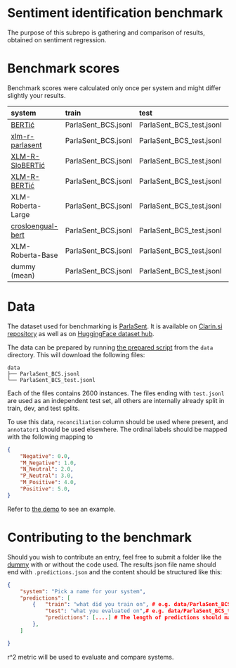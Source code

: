# Sentiment identification benchmark

The purpose of this subrepo is gathering and comparison of results, obtained on sentiment regression.

# Benchmark scores

Benchmark scores were calculated only once per system and might differ slightly your results.

| system                                                                 | train               | test                     |   r^2 |
|:-----------------------------------------------------------------------|:--------------------|:-------------------------|------:|
| [BERTić](https://huggingface.co/classla/bcms-bertic)                   | ParlaSent_BCS.jsonl | ParlaSent_BCS_test.jsonl | 0.611 |
| [xlm-r-parlasent](https://huggingface.co/classla/xlm-r-parlasent)      | ParlaSent_BCS.jsonl | ParlaSent_BCS_test.jsonl | 0.601 |
| [XLM-R-SloBERTić ](https://huggingface.co/classla/xlm-r-slobertic)     | ParlaSent_BCS.jsonl | ParlaSent_BCS_test.jsonl | 0.578 |
| [XLM-R-BERTić](https://huggingface.co/classla/xlm-r-bertic)            | ParlaSent_BCS.jsonl | ParlaSent_BCS_test.jsonl | 0.576 |
| XLM-Roberta-Large                                                      | ParlaSent_BCS.jsonl | ParlaSent_BCS_test.jsonl | 0.547 |
| [crosloengual-bert](https://huggingface.co/EMBEDDIA/crosloengual-bert) | ParlaSent_BCS.jsonl | ParlaSent_BCS_test.jsonl | 0.547 |
| XLM-Roberta-Base                                                       | ParlaSent_BCS.jsonl | ParlaSent_BCS_test.jsonl | 0.402 |
| dummy (mean)                                                           | ParlaSent_BCS.jsonl | ParlaSent_BCS_test.jsonl |     0 |

# Data

The dataset used for benchmarking is [ParlaSent](https://arxiv.org/abs/2309.09783). It is available on [Clarin.si repository](https://www.clarin.si/repository/xmlui/handle/11356/1868) as well as on [HuggingFace dataset hub](https://huggingface.co/datasets/classla/ParlaSent). 

The data can be prepared by running [the prepared script](data/dataloader.py) from the `data` directory. This will download the following files:

```
data
├── ParlaSent_BCS.jsonl
└── ParlaSent_BCS_test.jsonl
```

Each of the files contains 2600 instances. The files ending with `test.jsonl` are used as an independent test set, all others are internally already split in train, dev, and test splits.

To use this data, `reconciliation` column should be used where present, and `annotator1` should be used elsewhere. The ordinal labels should be mapped with the following mapping to 
```json
{
    "Negative": 0.0,
    "M_Negative": 1.0,
    "N_Neutral": 2.0,
    "P_Neutral": 3.0,
    "M_Positive": 4.0,
    "Positive": 5.0,
}
```

Refer to [the demo](systems/dummy/dummy.py) to see an example.

# Contributing to the benchmark

Should you wish to contribute an entry, feel free to submit a folder like the [dummy](systems/dummy) with or without the code used. The results json file name should end with `.predictions.json` and the content should be structured like this:

```json
{
    "system": "Pick a name for your system",
    "predictions": [
        {   "train": "what did you train on", # e.g. data/ParlaSent_BCS.jsonl
            "test": "what you evaluated on",# e.g. data/ParlaSent_BCS_test.jsonl
            "predictions": [....] # The length of predictions should match the lenght of test data
        },
    ]

}
```
r^2 metric will be used to evaluate and compare systems.
